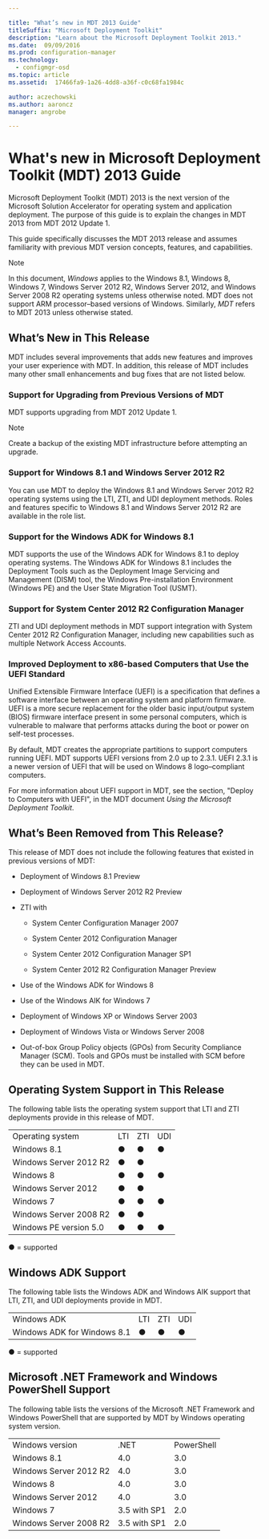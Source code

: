 ```yaml
---

title: "What’s new in MDT 2013 Guide"
titleSuffix: "Microsoft Deployment Toolkit"
description: "Learn about the Microsoft Deployment Toolkit 2013."
ms.date:  09/09/2016
ms.prod: configuration-manager
ms.technology:
  - configmgr-osd
ms.topic: article
ms.assetid:  17466fa9-1a26-4dd8-a36f-c0c68fa1984c

author: aczechowski  
ms.author: aaroncz 
manager: angrobe

---
```




# What's new in Microsoft Deployment Toolkit (MDT) 2013 Guide
Microsoft Deployment Toolkit (MDT) 2013 is the next version of the Microsoft Solution Accelerator for operating system and application deployment. The purpose of this guide is to explain the changes in MDT 2013 from MDT 2012 Update 1.  

 This guide specifically discusses the MDT 2013 release and assumes familiarity with previous MDT version concepts, features, and capabilities.  

> [!NOTE]   
>  In this document, *Windows* applies to the Windows 8.1, Windows 8, Windows 7, Windows Server 2012 R2, Windows Server 2012, and Windows Server 2008 R2 operating systems unless otherwise noted. MDT does not support ARM processor–based versions of Windows. Similarly, *MDT* refers to MDT 2013 unless otherwise stated.  

## What’s New in This Release  
 MDT includes several improvements that adds new features and improves your user experience with MDT. In addition, this release of MDT includes many other small enhancements and bug fixes that are not listed below.  

### Support for Upgrading from Previous Versions of MDT  
 MDT supports upgrading from MDT 2012 Update 1.  

> [!NOTE]   
>  Create a backup of the existing MDT infrastructure before attempting an upgrade.  

### Support for Windows 8.1 and Windows Server 2012 R2  
 You can use MDT to deploy the Windows 8.1 and Windows Server 2012 R2 operating systems using the LTI, ZTI, and UDI deployment methods. Roles and features specific to Windows 8.1 and Windows Server 2012 R2 are available in the role list.  

### Support for the Windows ADK for Windows 8.1  
 MDT supports the use of the Windows ADK for Windows 8.1 to deploy operating systems. The Windows ADK for Windows 8.1 includes the Deployment Tools such as the Deployment Image Servicing and Management (DISM) tool, the Windows Pre-installation Environment (Windows PE) and the User State Migration Tool (USMT).  

### Support for System Center 2012 R2 Configuration Manager  
 ZTI and UDI deployment methods in MDT support integration with System Center 2012 R2 Configuration Manager, including new capabilities such as multiple Network Access Accounts.  

### Improved Deployment to x86-based Computers that Use the UEFI Standard  
 Unified Extensible Firmware Interface (UEFI) is a specification that defines a software interface between an operating system and platform firmware. UEFI is a more secure replacement for the older basic input/output system (BIOS) firmware interface present in some personal computers, which is vulnerable to malware that performs attacks during the boot or power on self-test processes.  

 By default, MDT creates the appropriate partitions to support computers running UEFI. MDT supports UEFI versions from 2.0 up to 2.3.1. UEFI 2.3.1 is a newer version of UEFI that will be used on Windows 8 logo–compliant computers.  

 For more information about UEFI support in MDT, see the section, "Deploy to Computers with UEFI", in the MDT document *Using the Microsoft Deployment Toolkit*.  

## What’s Been Removed from This Release?  
 This release of MDT does not include the following features that existed in previous versions of MDT:  

-   Deployment of Windows 8.1 Preview  

-   Deployment of Windows Server 2012 R2 Preview  

-   ZTI with  

    -   System Center Configuration Manager 2007  

    -   System Center 2012 Configuration Manager  

    -   System Center 2012 Configuration Manager SP1  

    -   System Center 2012 R2 Configuration Manager Preview  

-   Use of the Windows ADK for Windows 8  

-   Use of the Windows AIK for Windows 7  

-   Deployment of Windows XP or Windows Server 2003  

-   Deployment of Windows Vista or Windows Server 2008  

-   Out-of-box Group Policy objects (GPOs) from Security Compliance Manager (SCM). Tools and GPOs must be installed with SCM before they can be used in MDT.  

## Operating System Support in This Release  
The following table lists the operating system support that LTI and ZTI deployments provide in this release of MDT.  

|||||  
|-|-|-|-|  
|Operating system|LTI|ZTI|UDI|  
|Windows 8.1|●|●|●|  
|Windows Server 2012 R2|●|●||  
|Windows 8|●|●|●|  
|Windows Server 2012|●|●||  
|Windows 7|●|●|●|  
|Windows Server 2008 R2|●|●||  
|Windows PE version 5.0|●|●|●|  

 ● = supported  

## Windows ADK Support  
 The following table lists the Windows ADK and Windows AIK support that LTI, ZTI, and UDI deployments provide in MDT.  

|||||  
|-|-|-|-|  
|Windows ADK|LTI|ZTI|UDI|  
|Windows ADK for Windows 8.1|●|●|●|  

 ● = supported  

## Microsoft .NET Framework and Windows PowerShell Support  
The following table lists the versions of the Microsoft .NET Framework and Windows PowerShell that are supported by MDT by Windows operating system version.  


||||  
|-|-|-|  
|Windows version|.NET|PowerShell|  
|Windows 8.1|4.0|3.0|  
|Windows Server 2012 R2|4.0|3.0|  
|Windows 8|4.0|3.0|  
|Windows Server 2012|4.0|3.0|  
|Windows 7|3.5 with SP1|2.0|  
|Windows Server 2008 R2|3.5 with SP1|2.0|
